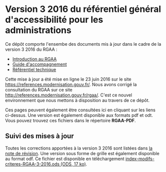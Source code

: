 # Version 3 2016 du référentiel général d'accessibilité pour les administrations

Ce dépôt comporte l'ensembe des documents mis à jour dans le cadre de la version 3 2016 du RGAA :

* [Introduction au RGAA](https://disic.github.io/rgaa_referentiel_3-2016/introduction-RGAA.html)
* [Guide d'accompagnement](https://disic.github.io/rgaa_referentiel_3-2016/guide-accompagnement-RGAA.html)
* [Référentiel technique](https://disic.github.io/rgaa_referentiel_3-2016/criteres.html)

Cette mise à jour a été mise en ligne le 23 juin 2016 sur le site https://references.modernisation.gouv.fr/. Nous avons corrigé la consultation du RGAA sur ce site http://references.modernisation.gouv.fr/rgaa/. C'est ce nouvel environnement que nous mettons à disposition au travers de ce dépôt.

Ces pages peuvent également être consultées ici en cliquant sur les liens ci-dessus.
Une version est également disponible aux formats pdf et odt. Vous pouvez trouvez ces fichiers dans le répertoire **RGAA-PDF**.

## Suivi des mises à jour

Toutes les corrections apportées à la version 3 2016 sont listées dans [la note de révision](https://disic.github.io/rgaa_referentiel_3-2016/changelog.html). Une version sous forme de grille est également disponible au format odf. Ce fichier est disponible en téléchargement [index-modifs-criteres-RGAA-3-2016.ods (ODS, 17 ko)](https://github.com/DISIC/rgaa_referentiel_3-2016/blob/index-modifs-criteres-RGAA-3-2016.ods).
